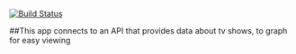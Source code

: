 [![Build Status](https://travis-ci.org/kevellis124/silverscreen.svg?branch=master)](https://travis-ci.org/kevellis124/silverscreen)

##This app connects to an API that provides data about tv shows, to graph for easy viewing
